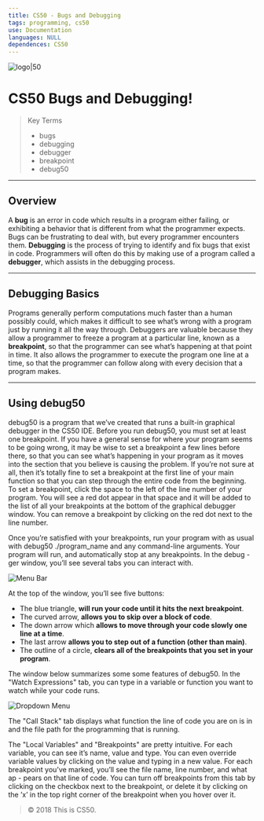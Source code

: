 ```yaml
---
title: CS50 - Bugs and Debugging
tags: programming, cs50
use: Documentation
languages: NULL
dependences: CS50
---
```


![logo|50](./src/img/logo.png)

# CS50 Bugs and Debugging!

> Key Terms
> - bugs
> - debugging
> - debugger
> - breakpoint
> - debug50

---
## Overview

A **bug** is an error in code which results in a program either failing, or exhibiting a behavior that is different from what the programmer expects. Bugs can be frustrating to
deal with, but every programmer encounters them. **Debugging** is the process of trying
to identify and fix bugs that exist in code. Programmers will often do this by making
use of a program called a **debugger**, which assists in the debugging process.

---
## Debugging Basics

Programs generally perform computations much faster than a human possibly could, which makes it difficult to see what’s wrong with a program just by running it all the way through. Debuggers are valuable because they allow a programmer to freeze a program at a particular line, known as a **breakpoint**, so that the programmer can see what’s happening at that point in time. It also allows the programmer to execute the program one line at a time, so that the programmer can follow along with every decision that a program makes.

---
## Using debug50

debug50 is a program that we’ve created that runs a built-in graphical debugger in the CS50 IDE. Before you run debug50, you must set at least one breakpoint. If you have a general sense for where your program seems to be going wrong, it may be wise to set a breakpoint a few lines before there, so that you can see what’s happening in your program as it moves into the section that you believe is causing the problem. If you’re not sure at all, then it’s totally fine to set a breakpoint at the first line of your main function so that you can step through the entire code from the beginning. To set a breakpoint, click the space to the left of the line number of your program. You will see a red dot appear in that space and it will be added to the list of all your breakpoints at the bottom of the graphical debugger window. You can remove a breakpoint by clicking on the red dot next to the line number.

Once you’re satisfied with your breakpoints, run your program with as usual with debug50 ./program\_name and any command-line arguments. Your program will run, and automatically stop at any breakpoints. In the debug - ger window, you’ll see several tabs you can interact with.

![Menu Bar](./src/img/print1.png)

At the top of the window, you’ll see five buttons:
- The blue triangle, **will run your code until it hits the next breakpoint**. 
- The curved arrow, **allows you to skip over a block of code**. 
- The down arrow which **allows to move through your  code slowly one line at a time**. 
- The last arrow **allows you to step out of a function (other than main)**. 
- The outline of a circle, **clears all of the breakpoints that you set in your program**.

The window below summarizes some some features of debug50. In the "Watch Expressions" tab, you can type in a variable or function you want to watch while your code runs.

![Dropdown Menu](./src/img/print2.png)

The "Call Stack" tab displays what function the line of code you are on is in and the file path for the programming that is running.

The "Local Variables" and "Breakpoints" are pretty intuitive. For each variable, you can see it’s name, value and type. You can even override variable values by clicking on the value and typing in a new value. For each breakpoint you’ve marked, you’ll see the file name, line number, and what ap - pears on that line of code. You can turn off breakpoints from this tab by clicking on the checkbox next to the breakpoint, or delete it by clicking on the ’x’ in the top right corner of the breakpoint when you hover over it.

> © 2018 This is CS50.

